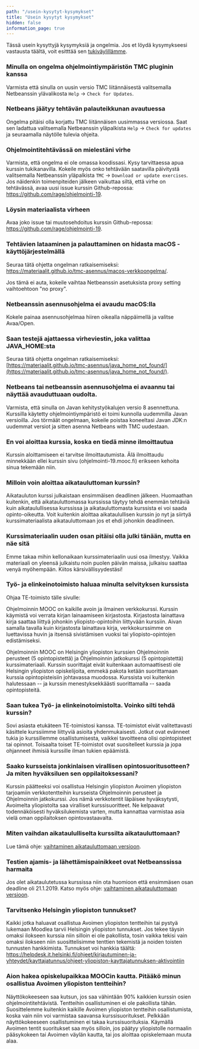 ```yaml
---
path: "/usein-kysytyt-kysymykset"
title: "Usein kysytyt kysymykset"
hidden: false
information_page: true
---
```


Tässä usein kysyttyjä kysymyksiä ja ongelmia. Jos et löydä kysymykseesi vastausta täältä, voit esitttää sen [tukiväylillämme](/tukivaylat).

<table-of-contents></table-of-contents>

### Minulla on ongelma ohjelmointiympäristön TMC pluginin kanssa

Varmista että sinulla on uusin versio TMC liitännäisestä valitsemalla Netbeanssin ylävalikosta `Help` -> `Check for Updates`.

### Netbeans jäätyy tehtävän palauteikkunan avautuessa

Ongelma pitäisi olla korjattu TMC liitännäisen uusimmassa versiossa. Saat sen ladattua valitsemalla Netbeanssin yläpalkista <code>Help</code> -> <code>Check for updates</code> ja seuraamalla näytölle tulevia ohjeita.

### Ohjelmointitehtävässä on mielestäni virhe

Varmista, että ongelma ei ole omassa koodissasi. Kysy tarvittaessa apua kurssin tukikanavilla. Kokeile myös onko tehtävään saatavilla päivitystä valitsemalla Netbeanssin yläpalkista `TMC` -> `Download or update exercises`. Jos näidenkin toimenpiteiden jälkeen vaikuttaa siltä, että virhe on tehtävässä, avaa uusi issue kurssin Github-repossa: https://github.com/rage/ohjelmointi-19.

### Löysin materiaalista virheen

Avaa joko issue tai muutosehdoitus kurssin Github-repossa: https://github.com/rage/ohjelmointi-19.

### Tehtävien lataaminen ja palauttaminen on hidasta macOS -käyttöjärjestelmällä

Seuraa tätä ohjetta ongelman ratkaisemiseksi: https://materiaalit.github.io/tmc-asennus/macos-verkkoongelma/.

Jos tämä ei auta, kokeile vaihtaa Netbeanssin asetuksista proxy setting vaihtoehtoon "no proxy".

### Netbeanssin asennusohjelma ei avaudu macOS:lla

Kokele painaa asennusohjelmaa hiiren oikealla näppäimellä ja valitse Avaa/Open.

### Saan testejä ajattaessa virheviestin, joka valittaa JAVA_HOME:sta

Seuraa tätä ohjetta ongelman ratkaisemiseksi: [https://materiaalit.github.io/tmc-asennus/java_home_not_found/](https://materiaalit.github.io/tmc-asennus/java_home_not_found/).

### Netbeans tai netbeanssin asennusohjelma ei avaannu tai näyttää avauduttuaan oudolta.

Varmista, että sinulla on Javan kehitystyökalujen versio 8 asennettuna. Kurssilla käytetty ohjelmointiympäristö ei toimi kunnolla uudemmilla Javan versioilla. Jos törmäät ongelmaan, kokeile poistaa koneeltasi Javan JDK:n uudemmat versiot ja sitten asenna Netbeans with TMC uudestaan.

### En voi aloittaa kurssia, koska en tiedä minne ilmoittautua

Kurssin aloittamiseen ei tarvitse ilmoittautumista. Älä ilmoittaudu minnekkään ellei kurssin sivu (ohjelmointi-19.mooc.fi) erikseen kehoita sinua tekemään niin.

### Milloin voin aloittaa aikatauluttoman kurssin?

Aikatauluton kurssi julkaistaan ensimmäisen deadlinen jälkeen. Huomaathan kuitenkin, että aikatauluttomassa kurssissa täytyy tehdä enemmän tehtäviä kuin aikataulullisessa kurssissa ja aikatauluttomasta kurssista ei voi saada opinto-oikeutta. Voit kuitenkin aloittaa aikataulullisen kurssin jo nyt ja siirtyä kurssimateriaalista aikatauluttomaan jos et ehdi johonkin deadlineen.

### Kurssimateriaalin uuden osan pitäisi olla julki tänään, mutta en näe sitä

Emme takaa mihin kellonaikaan kurssimateriaalin uusi osa ilmestyy. Vaikka materiaali on yleensä julkaistu noin puolen päivän maissa, julkaisu saattaa venyä myöhempään. Kiitos kärsivällisyydestäsi!

### Työ- ja elinkeinotoimisto haluaa minulta selvityksen kurssista

Ohjaa TE-toimisto tälle sivulle:

Ohjelmoinnin MOOC on kaikille avoin ja ilmainen verkkokurssi. Kurssin käymistä voi verrata kirjan lainaamiseen kirjastosta. Kirjastosta lainattava kirja saattaa liittyä johonkin yliopisto-opintoihin liittyvään kurssiin. Aivan samalla tavalla kuin kirjastosta lainattava kirja, verkkokurssimme on luettavissa huvin ja itsensä sivistämisen vuoksi tai yliopisto-opintojen edistämiseksi.

Ohjelmoinnin MOOC on Helsingin yliopiston kurssien Ohjelmoinnin perusteet (5 opintopistettä) ja Ohjelmoinnin jatkokurssi (5 opintopistettä) kurssimateriaali. Kurssin suorittajat eivät kuitenkaan automaattisesti ole Helsingin yliopiston opiskelijoita, emmekä pakota ketään suorittamaan kurssia opintopisteisiin johtavassa muodossa. Kurssista voi kuitenkin halutessaan -- ja kurssin menestyksekkäästi suorittamalla -- saada opintopisteitä.

### Saan tukea Työ- ja elinkeinotoimistolta. Voinko silti tehdä kurssin?

Sovi asiasta etukäteen TE-toimistosi kanssa. TE-toimistot eivät valitettavasti käsittele kurssiimme liittyviä asioita yhdenmukaisesti. Jotkut ovat evänneet tukia jo kurssillemme osallistumisesta, vaikkei tavoitteena olisi opintopisteet tai opinnot. Toisaalta toiset TE-toimistot ovat suositelleet kurssia ja jopa ohjanneet ihmisiä kurssille ilman tukien epäämistä.

### Saako kursseista jonkinlaisen virallisen opintosuoritusotteen? Ja miten hyväksiluen sen oppilaitoksessani?

Kurssin päätteeksi voi osallistua Helsingin yliopiston Avoimen yliopiston tarjoamiin verkkotentteihin kursseista Ohjelmoinnin perusteet ja Ohjelmoinnin jatkokurssi. Jos nämä verkkotentit läpäisee hyväksytysti, Avoimelta yliopistolta saa viralliset kurssisuoritteet. Ne kelpaavat todennäköisesti hyväksilukemista varten, mutta kannattaa varmistaa asia vielä oman oppilaitoksen opintovastaavalta.

### Miten vaihdan aikataululliselta kurssilta aikatauluttomaan?

Lue tämä ohje: [vaihtaminen aikatauluttomaan versioon](/vaihda-aikatauluttomaan).

### Testien ajamis- ja lähettämispainikkeet ovat Netbeanssissa harmaita

Jos olet aikataulutetussa kurssissa niin ota huomioon että ensimmäsen osan deadline oli 21.1.2019. Katso myös ohje: [vaihtaminen aikatauluttomaan versioon](/vaihda-aikatauluttomaan).

### Tarvitsenko Helsingin yliopiston tunnukset?

Kaikki jotka haluavat osallistua Avoimen yliopiston tentteihin tai pystyä lukemaan Moodlea tarvii Helsingin yliopiston tunnukset. Jos tekee täysin omaksi ilokseen kurssia niin silloin ei ole pakollista, tosin vaikka tekisi vain omaksi ilokseen niin suosittelisimme tenttien tekemistä ja noiden toisten tunnusten hankkimista. Tunnukset voi hankkia täältä: https://helpdesk.it.helsinki.fi/ohjeet/kirjautuminen-ja-yhteydet/kayttajatunnus/ohjeet-yliopiston-kayttajatunnuksen-aktivointiin

### Aion hakea opiskelupaikkaa MOOCin kautta. Pitääkö minun osallistua Avoimen yliopiston tentteihin?

Näyttökokeeseen saa kutsun, jos saa vähintään 90% kaikkien kurssin osien ohjelmointitehtävistä. Tentteihin osallistuminen ei ole pakollista tähän. Suosittelemme kuitenkin kaikille Avoimen yliopiston tentteihin osallistumista, koska vain niin voi varmistaa saavansa kurssisuoritukset. Pelkkään näyttökokeeseen osallistuminen ei takaa kurssisuorituksia. Käymällä Avoimen tentit suoritukset saa myös silloin, jos päätyy yliopistolle normaalin pääsykokeen tai Avoimen väylän kautta, tai jos aloittaa opiskelemaan muuta alaa.
